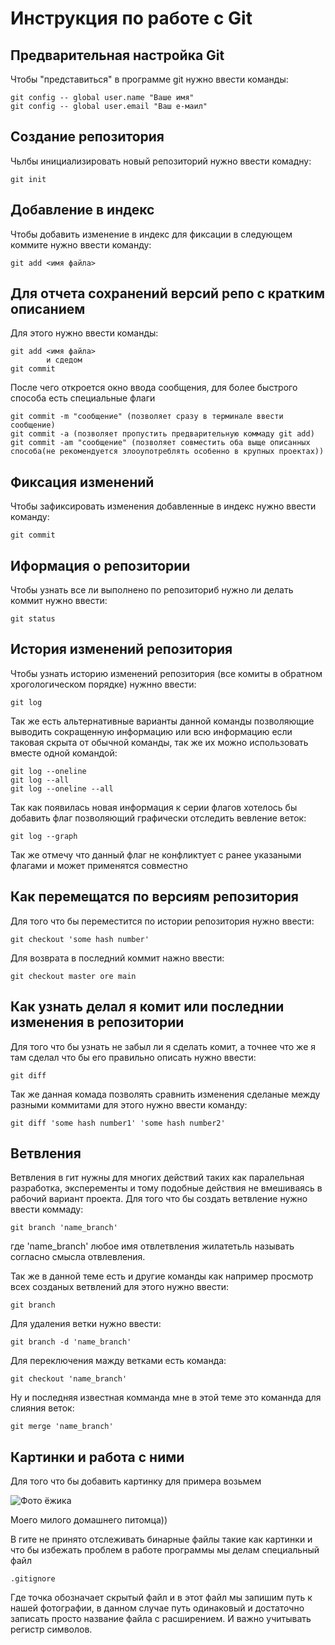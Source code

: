 # **Инструкция по работе с Git**

## Предварительная настройка Git

Чтобы "представиться" в программе git нужно ввести команды:

    git config -- global user.name "Ваше имя"
    git config -- global user.email "Ваш е-маил"

## Создание репозитория

Чьлбы инициализировать новый репозиторий нужно ввести комадну:

    git init

## Добавление в индекс

Чтобы добавить изменение в индекс для фиксации в следующем коммите нужно ввести команду:

    git add <имя файла>

## Для отчета сохранений версий репо с кратким описанием

Для этого нужно ввести команды:

    git add <имя файла> 
            и сдедом
    git commit

После чего откроется окно ввода сообщения, для более быстрого способа есть специальные флаги

    git commit -m "сообщение" (позволяет сразу в терминале ввести сообщение)
    git commit -a (позволяет пропустить предварительную коммаду git add)
    git commit -am "сообщение" (позволяет совместить оба выще описанных способа(не рекомендуется злооупотреблять особенно в крупных проектах))

## Фиксация изменений

Чтобы зафиксировать изменения добавленные в индекс нужно ввести команду:

    git commit

## Иформация о репозитории

Чтобы узнать все ли выполнено по репозиториб нужно ли делать коммит нужно ввести:

    git status

## История изменений репозитория

Чтобы узнать историю изменений репозитория (все комиты в обратном хрогологическом порядке) нужнно ввести:

    git log

Так же есть альтернативные варианты данной команды позволяющие выводить сокращенную информацию или всю информацию если таковая скрыта от обычной команды, так же их можно использовать вместе одной командой:

    git log --oneline
    git log --all
    git log --oneline --all

Так как появилась новая информация к серии флагов хотелось бы добавить флаг позволяющий графически отследить вевление веток:

    git log --graph

Так же отмечу что данный флаг не конфликтует с ранее указаными флагами и может применятся совместно    

## Как перемещатся по версиям репозитория

Для того что бы переместится по истории репозитория нужно ввести:

    git checkout 'some hash number'

Для возврата в последний коммит нажно ввести:

    git checkout master ore main

## Как узнать делал я комит или последнии изменения в репозитории

Для того что бы узнать не забыл ли я сделать комит, а точнее что же я там сделал что бы его правильно описать нужно ввести:

    git diff

Так же данная комада позволять сравнить изменения сделаные между разными коммитами для этого нужно ввести команду:

    git diff 'some hash number1' 'some hash number2'


 ## Ветвления

 Ветвления в гит нужны для многих действий таких как паралельная разработка, эксперементы и тому подобные действия не вмешиваясь в рабочий вариант проекта. Для того что бы создать ветвление нужно ввести коммаду:

    git branch 'name_branch'

где 'name_branch' любое имя отвлетвления жилатетьль называть согласно смысла отвлевления.

Так же в данной теме есть и другие команды как например просмотр всех созданых ветвлений для этого нужно ввести:

    git branch

Для удаления ветки нужно ввести:

    git branch -d 'name_branch'

Для переключения мажду ветками есть команда:

    git checkout 'name_branch'

Ну и последняя известная комманда мне в этой теме это команнда для слияния веток:

    git merge 'name_branch'

    
## Картинки и работа с ними

Для того что бы добавить картинку для примера возьмем

![Фото ёжика](33333333.jpg)

Моего милого домашнего питомца))


В гите не принято отслеживать бинарные файлы такие как картинки и что бы избежать проблем в работе программы мы делам специальный файл

    .gitignore

Где точка обозначает скрытый файл и в этот файл мы запишим путь к нашей фотографии, в данном случае путь одинаковый и достаточно записать просто название файла с расширением. И важно учитывать регистр символов.     

